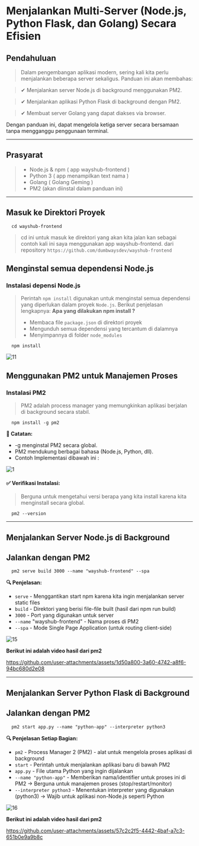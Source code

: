 # Menjalankan Multi-Server (Node.js, Python Flask, dan Golang) Secara Efisien
## Pendahuluan
> Dalam pengembangan aplikasi modern, sering kali kita perlu menjalankan beberapa server sekaligus. Panduan ini akan membahas:

> ✔ Menjalankan server Node.js di background menggunakan PM2.

> ✔ Menjalankan aplikasi Python Flask di background dengan PM2.

> ✔ Membuat server Golang yang dapat diakses via browser.

Dengan panduan ini, dapat mengelola ketiga server secara bersamaan tanpa mengganggu penggunaan terminal.

---
## Prasyarat
>- Node.js & npm ( app wayshub-frontend )
>- Python 3 ( app menampilkan text nama )
>- Golang ( Golang Geming )
>- PM2 (akan diinstal dalam panduan ini)

---
## Masuk ke Direktori Proyek
```
  cd wayshub-frontend
```
> cd ini untuk masuk ke direktori yang akan kita jalan kan sebagai contoh kali ini saya menggunakan app wayshub-frontend. dari repository `https://github.com/dumbwaysdev/wayshub-frontend`

## Menginstal semua dependensi Node.js
### Instalasi depensi Node.js
> Perintah `npm install` digunakan untuk menginstal semua dependensi yang diperlukan dalam proyek `Node.js`. Berikut penjelasan lengkapnya:
**Apa yang dilakukan npm install ?**
> - Membaca file `package.json` di direktori proyek
> - Mengunduh semua dependensi yang tercantum di dalamnya
> - Menyimpannya di folder `node_modules`

```
  npm install
```
![11](https://github.com/user-attachments/assets/70f70f8a-475b-4418-a1b3-3d51ba4f874a)

## Menggunakan PM2 untuk Manajemen Proses
### Instalasi PM2
> PM2 adalah process manager yang memungkinkan aplikasi berjalan di background secara stabil.
```
  npm install -g pm2
```
**📌 Catatan:**
- -g menginstal PM2 secara global.
- PM2 mendukung berbagai bahasa (Node.js, Python, dll).
- Contoh Implementasi dibawah ini :

![1](https://github.com/user-attachments/assets/1d91b355-be5d-4d5f-81b5-48b29c722a33)

#### ✅ Verifikasi Instalasi:
> Berguna untuk mengetahui versi berapa yang kita install karena kita menginstall secara global.
```
  pm2 --version
```
---
## Menjalankan Server Node.js di Background
## Jalankan dengan PM2
```
  pm2 serve build 3000 --name "wayshub-frontend" --spa
```
**🔍 Penjelasan:**
- `serve` - Menggantikan start npm karena kita ingin menjalankan server static files
- `build` - Direktori yang berisi file-file built (hasil dari npm run build)
- `3000` - Port yang digunakan untuk server
- `--name` "wayshub-frontend" - Nama proses di PM2
- `--spa` - Mode Single Page Application (untuk routing client-side)

![15](https://github.com/user-attachments/assets/6d9917b3-8e4a-4e4a-a00f-8ec3c0364ce3)

**Berikut ini adalah video hasil dari pm2**



https://github.com/user-attachments/assets/1d50a800-3a60-4742-a8f6-94bc680d2e08


---
## Menjalankan Server Python Flask di Background
## Jalankan dengan PM2
```
  pm2 start app.py --name "python-app" --interpreter python3
```
**🔍 Penjelasan Setiap Bagian:**
- `pm2` - Process Manager 2 (PM2) - alat untuk mengelola proses aplikasi di background
- `start` - Perintah untuk menjalankan aplikasi baru di bawah PM2
- `app.py` - File utama Python yang ingin dijalankan
- `--name "python-app"` - Memberikan nama/identifier untuk proses ini di PM2 → Berguna untuk manajemen proses (stop/restart/monitor)
- `--interpreter python3` - Menentukan interpreter yang digunakan (python3) → Wajib untuk aplikasi non-Node.js seperti Python

![16](https://github.com/user-attachments/assets/f49c005b-63d6-4ddc-a5d8-ce5da8c22fb4)

**Berikut ini adalah video hasil dari pm2**


https://github.com/user-attachments/assets/57c2c2f5-4442-4baf-a7c3-651b0e9a9b8c

